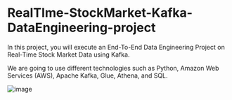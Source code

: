 # RealTIme-StockMarket-Kafka-DataEngineering-project

In this project, you will execute an End-To-End Data Engineering Project on Real-Time Stock Market Data using Kafka.

We are going to use different technologies such as Python, Amazon Web Services (AWS), Apache Kafka, Glue, Athena, and SQL.

![image](https://user-images.githubusercontent.com/9262916/208831653-470a8f14-c777-42b2-96ed-7237f8c2cbf3.png)

